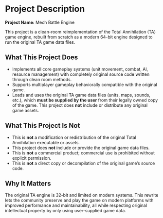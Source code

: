 # Project Description

**Project Name:** Mech Battle Engine

This project is a clean-room reimplementation of the Total Annihilation (TA) game engine, rebuilt from scratch as a modern 64-bit engine designed to run the original TA game data files.

## What This Project Does

- Implements all core gameplay systems (unit movement, combat, AI, resource management) with completely original source code written through clean room methods.  
- Supports multiplayer gameplay behaviorally compatible with the original game.  
- Loads and uses the original TA game data files (units, maps, sounds, etc.), which **must be supplied by the user** from their legally owned copy of the game. This project does **not** include or distribute any original game assets.

## What This Project Is Not

- This is **not** a modification or redistribution of the original Total Annihilation executable or assets.  
- This project does **not** include or provide the original game data files.  
- This is **not** a commercial product; commercial use is prohibited without explicit permission.  
- This is **not** a direct copy or decompilation of the original game’s source code.

## Why It Matters

The original TA engine is 32-bit and limited on modern systems. This rewrite lets the community preserve and play the game on modern platforms with improved performance and maintainability, all while respecting original intellectual property by only using user-supplied game data.
